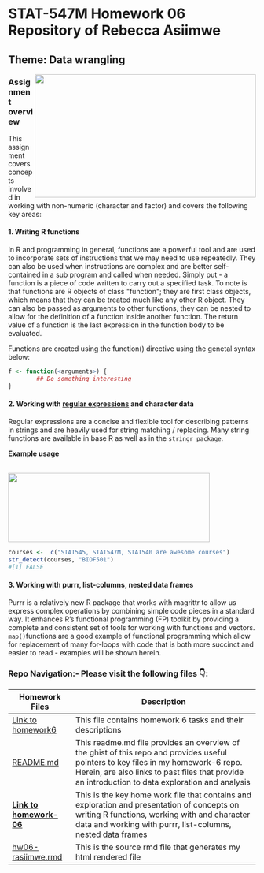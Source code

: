                 
# STAT-547M Homework 06 Repository of Rebecca Asiimwe 

## Theme: Data wrangling 
[<img align ="right" src="https://github.com/STAT545-UBC-students/hw06-rasiimwe/blob/master/plugins/Screen%20Shot%202018-11-05%20at%207.39.13%20PM.png" width="450" height="250"/>](https://github.com/STAT545-UBC-students/hw06-rasiimwe/blob/master/plugins/Screen%20Shot%202018-11-05%20at%207.39.13%20PM.png)
### Assignment overview 

This assignment covers concepts involved in working with non-numeric (character and factor) and covers the following key areas:
#### 1. Writing R functions 
In R and programming in general, functions are a powerful tool and are used to incorporate sets of instructions that we may need to use repeatedly. They can also be used when instructions are complex and are better self-contained in a sub program and called when needed. Simply put - a function is a piece of code written to carry out a specified task. To note is that functions are R objects of class "function"; they are first class objects, which means that they can be treated much like any other R object. They can also be passed as arguments to other functions, they can be nested to allow for the definition of a function inside another function. The return value of a function is the last expression in the function body to be evaluated. 

Functions are created using the function() directive using the genetal syntax below:
```r 
f <- function(<arguments>) {
        ## Do something interesting
}
```

#### 2. Working with [regular expressions](https://www.rstudio.com/wp-content/uploads/2016/09/RegExCheatsheet.pdf) and character data
Regular expressions are a concise and flexible tool for describing patterns in strings and are heavily used for string matching / replacing. Many string functions are available in base R as well as in the `stringr package`.

**Example usage** 

&nbsp;&nbsp;&nbsp;&nbsp;&nbsp;&nbsp;&nbsp;&nbsp;&nbsp;&nbsp;&nbsp;&nbsp;&nbsp;&nbsp;&nbsp;&nbsp;&nbsp;&nbsp;&nbsp;&nbsp;&nbsp;&nbsp;&nbsp;&nbsp;&nbsp;&nbsp;&nbsp;&nbsp;&nbsp;&nbsp;&nbsp;&nbsp;&nbsp;&nbsp;&nbsp;&nbsp;&nbsp;&nbsp;&nbsp;&nbsp;&nbsp;&nbsp;&nbsp;&nbsp;&nbsp;&nbsp;&nbsp;&nbsp;&nbsp;&nbsp;&nbsp;&nbsp;&nbsp;&nbsp;&nbsp;&nbsp;&nbsp;&nbsp;&nbsp;&nbsp;&nbsp;[<img align ="center" src="https://github.com/STAT545-UBC-students/hw06-rasiimwe/blob/master/plugins/Screen%20Shot%202018-11-05%20at%208.17.44%20PM.png" width="410" height="140"/>](https://www.rstudio.com/wp-content/uploads/2016/09/RegExCheatsheet.pdf)
```r
courses <-  c("STAT545, STAT547M, STAT540 are awesome courses")
str_detect(courses, "BIOF501")
#[1] FALSE
```


#### 3. Working with purrr, list-columns, nested data frames
Purrr is a relatively new R package that works with magrittr to allow us express complex operations by combining simple code  pieces in a standard way. It enhances R’s functional programming (FP) toolkit by providing a complete and consistent set of tools for working with functions and vectors. `map()`functions are a good example of functional programming which allow for replacement of many for-loops with code that is both more succinct and easier to read - examples will be shown herein. 


### Repo Navigation:- Please visit the following files :point_down::

|   **Homework Files**   | **Description** |
|----------------|------------|
|[Link to homework6](http://stat545.com/Classroom/assignments/hw06/hw06.html)|This file contains homework 6 tasks and their descriptions|
|[README.md](https://github.com/STAT545-UBC-students/hw06-rasiimwe/blob/master/README.md)|This readme.md file provides an overview of the ghist of this repo and provides useful pointers to key files in my homework-6 repo. Herein, are also links to past files that provide an introduction to data exploration and analysis |
|**[Link to homework-06](https://rasiimwe.github.io/html_render/hw06-rasiimwe.html)**|This is the key home work file that contains and exploration and presentation of concepts on writing R functions, working with and character data and working with purrr, list-columns, nested data frames|
|[hw06-rasiimwe.rmd](https://github.com/STAT545-UBC-students/hw06-rasiimwe/blob/master/hw06-rasiimwe.rmd)|This is the source rmd file that generates my html rendered file|

